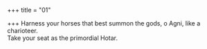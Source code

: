 +++
title = "01"

+++
Harness your horses that best summon the gods, o Agni, like a  
charioteer.  
Take your seat as the primordial Hotar.  